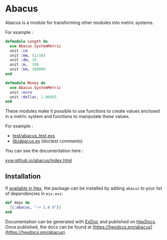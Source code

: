 # Abacus

Abacus is a module for transforming other modules into metric systems.

For example :

```elixir
defmodule Length do 
  use Abacus.SystemMetric
  unit :cm 
  unit :mm, (1/10)
  unit :dm, 10
  unit :m,  100
  unit :km, 100000
end

defmodule Money do 
  use Abacus.SystemMetric
  unit :euro
  unit :dollar, 1.06665
end
```

These modules make it possible to use functions to create values enclosed 
in a metric system and functions to manipulate these values.

For example : 

- [test/abacus_test.exs](https://github.com/xvw/abacus/blob/master/test/abacus_test.exs)
- [lib/abacus.ex](https://github.com/xvw/abacus/blob/master/lib/abacus.ex) (doctest comments)

You can see the documentation here : 

[xvw.github.io/abacus/index.html](https://xvw.github.io/abacus)


## Installation

If [available in Hex](https://hex.pm/docs/publish), the package can be installed
by adding `abacus` to your list of dependencies in `mix.exs`:

```elixir
def deps do
  [{:abacus, "~> 1.0.0"}]
end
```

Documentation can be generated with [ExDoc](https://github.com/elixir-lang/ex_doc)
and published on [HexDocs](https://hexdocs.pm). Once published, the docs can
be found at [https://hexdocs.pm/abacus](https://hexdocs.pm/abacus).

